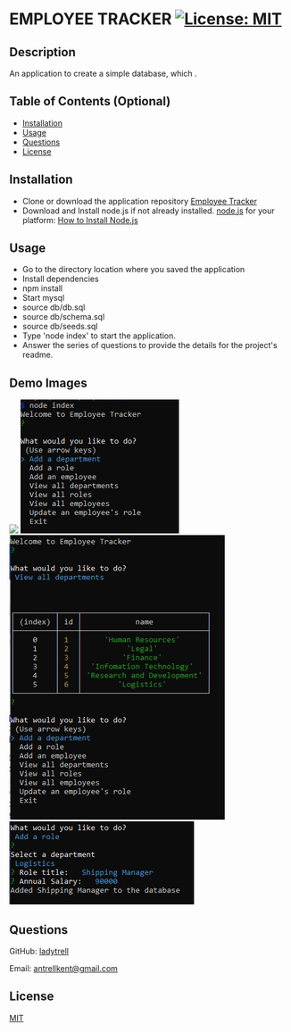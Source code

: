 # EMPLOYEE TRACKER  [![License: MIT](https://img.shields.io/badge/License-MIT-yellow.svg)](https://opensource.org/licenses/MIT)
  
  ## Description

  An application to create a simple database, which  .


  ## Table of Contents (Optional)

 - [Installation](#installation)
 - [Usage](#usage)
 - [Questions](#questions)
 - [License](#license)

  ## Installation

 - Clone or download the application repository 
[Employee Tracker](https://github.com/ladytrell/employee-tracker)
 - Download and Install node.js if not already installed.  [node.js](https://nodejs.org/en/) for your platform:  [How to Install Node.js](https://nodejs.dev/learn/how-to-install-nodejs)

  ## Usage

 - Go to the directory location where you saved the application 
 - Install dependencies
 - npm install
 - Start mysql
 - source db/db.sql
 - source db/schema.sql
 - source db/seeds.sql
 - Type 'node index' to start the application. 
 - Answer the series of questions to provide the details for the project's readme.

  ## Demo Images
  ![](./assets/images/demo-image.jpg/)
  ![](./assets/images/cli-demo1.jpg/) 
  ![](./assets/images/cli-demo2.jpg/)
  ![](./assets/images/cli-demo3.jpg/)

  ## Questions

  GitHub: [ladytrell](https://github.com/ladytrell)

  Email: [antrellkent@gmail.com](mailto:antrellkent@gmail.com)

   
  ## License

  [MIT](undefined)
  

